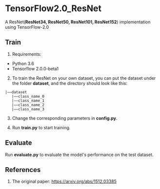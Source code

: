 # TensorFlow2.0_ResNet
A ResNet(**ResNet34, ResNet50, ResNet101, ResNet152**) implementation using TensorFlow-2.0

## Train
1. Requirements:
+ Python 3.6
+ Tensorflow 2.0.0-beta1
2. To train the ResNet on your own dataset, you can put the dataset under the folder **dataset**, and the directory should look like this:
```
|——dataset
   |——class_name_0
   |——class_name_1
   |——class_name_2
   |——class_name_3
```
3. Change the corresponding parameters in **config.py**.

4. Run **train.py** to start training.
## Evaluate
Run **evaluate.py** to evaluate the model's performance on the test dataset.


## References
1. The original paper: https://arxiv.org/abs/1512.03385
